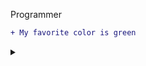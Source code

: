 Programmer

```diff
+ My favorite color is green
```


<details>
<summary>&nbsp;</summary>
<details>
<summary>&nbsp;</summary>
<details>
<summary>&nbsp;</summary>
<details>
<summary>&nbsp;</summary>
<details>
<summary>&nbsp;</summary>
<details>
<summary>&nbsp;</summary>
<details>
<summary>&nbsp;</summary>
<details>
<summary>&nbsp;</summary>
<details>
<summary>&nbsp;</summary>
<details>
<summary>&nbsp;</summary>
<details>
<summary>&nbsp;</summary>
<details>
<summary>&nbsp;</summary>
<details>
<summary>&nbsp;</summary>
<details>
<summary>&nbsp;</summary>
<details>
<summary>&nbsp;</summary>
<details>
<summary>&nbsp;</summary>
<details>
<summary>&nbsp;</summary>
<details>
<summary>&nbsp;</summary>
<details>
<summary>&nbsp;</summary>
<details>
<summary>&nbsp;</summary>
<details>
<summary>&nbsp;</summary>
<details>
<summary>&nbsp;</summary>
<details>
<summary>&nbsp;</summary>
Why did you do this?
</details>
</details>
</details>
</details>
</details>
</details>
</details>
</details>
</details>
</details>
</details>
</details>
</details>
</details>
</details>
</details>
</details>
</details>
</details>
</details>
</details>
</details>
</details>

